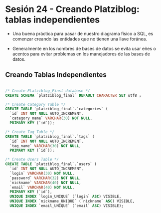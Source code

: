 # Sesión 24 - Creando Platziblog: tablas independientes

* Una buena práctica para pasar de nuestro diagrama físico a SQL, es comenzar creando las entidades que no tienen una llave foránea.

* Generalmente en los nombres de bases de datos se evita usar eñes o acentos para evitar problemas en los manejadores de las bases de datos.

## Creando Tablas Independientes

```sql

/* Create PLatziblog_Finsl database */
CREATE SCHEMA `platziblog_final` DEFAULT CHARACTER SET utf8 ;

/* Create Category Table */
CREATE TABLE `platziblog_final`.`categories` (
  `id` INT NOT NULL AUTO_INCREMENT,
  `category_name` VARCHAR(30) NOT NULL,
  PRIMARY KEY (`id`));

/* Create Tag Table */
CREATE TABLE `platziblog_final`.`tags` (
  `id` INT NOT NULL AUTO_INCREMENT,
  `tag_name` VARCHAR(30) NOT NULL,
  PRIMARY KEY (`id`));

/* Create Users Table */
CREATE TABLE `platziblog_final`.`users` (
  `id` INT NOT NULL AUTO_INCREMENT,
  `login` VARCHAR(30) NOT NULL,
  `password` VARCHAR(32) NOT NULL,
  `nickname` VARCHAR(40) NOT NULL,
  `email` VARCHAR(40) NOT NULL,
  PRIMARY KEY (`id`),
  UNIQUE INDEX `login_UNIQUE` (`login` ASC) VISIBLE,
  UNIQUE INDEX `nickname_UNIQUE` (`nickname` ASC) VISIBLE,
  UNIQUE INDEX `email_UNIQUE` (`email` ASC) VISIBLE);

```
